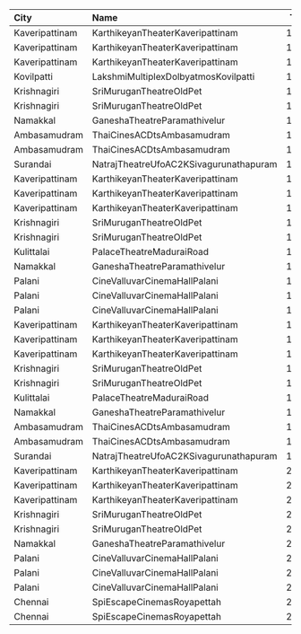 | City           | Name                                   |  Time | Type         | Price | Capacity | Booked |
| :------------- | :------------------------------------- | ----: | :----------- | ----: | -------: | -----: |
| Kaveripattinam | KarthikeyanTheaterKaveripattinam       | 10:30 | BoxLeft      |   50₹ |       18 |     18 |
| Kaveripattinam | KarthikeyanTheaterKaveripattinam       | 10:30 | BoxRight     |   50₹ |       18 |     18 |
| Kaveripattinam | KarthikeyanTheaterKaveripattinam       | 10:30 | FirstClass   |   50₹ |      288 |      0 |
| Kovilpatti     | LakshmiMultiplexDolbyatmosKovilpatti   | 10:30 | Platinum     |  120₹ |      208 |      0 |
| Krishnagiri    | SriMuruganTheatreOldPet                | 10:30 | FirstClass   |   50₹ |       66 |      0 |
| Krishnagiri    | SriMuruganTheatreOldPet                | 10:30 | SecondClass  |   50₹ |      174 |      0 |
| Namakkal       | GaneshaTheatreParamathivelur           | 10:30 | Firstclass   |   50₹ |       50 |      0 |
| Ambasamudram   | ThaiCinesACDtsAmbasamudram             | 11:00 | BalconyNonAC |   80₹ |      213 |      0 |
| Ambasamudram   | ThaiCinesACDtsAmbasamudram             | 11:00 | ACClass      |  100₹ |      136 |      0 |
| Surandai       | NatrajTheatreUfoAC2KSivagurunathapuram | 11:30 | AC           |  150₹ |       51 |      0 |
| Kaveripattinam | KarthikeyanTheaterKaveripattinam       | 14:00 | BoxLeft      |   50₹ |       18 |     18 |
| Kaveripattinam | KarthikeyanTheaterKaveripattinam       | 14:00 | BoxRight     |   50₹ |       18 |     18 |
| Kaveripattinam | KarthikeyanTheaterKaveripattinam       | 14:00 | FirstClass   |   50₹ |      288 |      0 |
| Krishnagiri    | SriMuruganTheatreOldPet                | 14:00 | FirstClass   |   50₹ |       66 |      0 |
| Krishnagiri    | SriMuruganTheatreOldPet                | 14:00 | SecondClass  |   50₹ |      174 |      0 |
| Kulittalai     | PalaceTheatreMaduraiRoad               | 14:15 | FirstClass   |   60₹ |      249 |      0 |
| Namakkal       | GaneshaTheatreParamathivelur           | 14:15 | Firstclass   |   50₹ |       50 |      0 |
| Palani         | CineValluvarCinemaHallPalani           | 14:30 | Balcony      |  120₹ |      139 |      0 |
| Palani         | CineValluvarCinemaHallPalani           | 14:30 | FirstClass   |  100₹ |      586 |      0 |
| Palani         | CineValluvarCinemaHallPalani           | 14:30 | SecondClass  |   50₹ |      111 |    111 |
| Kaveripattinam | KarthikeyanTheaterKaveripattinam       | 18:00 | BoxLeft      |   50₹ |       18 |     18 |
| Kaveripattinam | KarthikeyanTheaterKaveripattinam       | 18:00 | BoxRight     |   50₹ |       18 |     18 |
| Kaveripattinam | KarthikeyanTheaterKaveripattinam       | 18:00 | FirstClass   |   50₹ |      288 |      0 |
| Krishnagiri    | SriMuruganTheatreOldPet                | 18:00 | FirstClass   |   50₹ |       66 |      0 |
| Krishnagiri    | SriMuruganTheatreOldPet                | 18:00 | SecondClass  |   50₹ |      174 |      0 |
| Kulittalai     | PalaceTheatreMaduraiRoad               | 18:15 | FirstClass   |   60₹ |      249 |      0 |
| Namakkal       | GaneshaTheatreParamathivelur           | 18:15 | Firstclass   |   50₹ |       50 |      0 |
| Ambasamudram   | ThaiCinesACDtsAmbasamudram             | 18:30 | BalconyNonAC |   80₹ |      213 |      0 |
| Ambasamudram   | ThaiCinesACDtsAmbasamudram             | 18:30 | ACClass      |  100₹ |      136 |      0 |
| Surandai       | NatrajTheatreUfoAC2KSivagurunathapuram | 18:30 | AC           |  150₹ |       51 |      0 |
| Kaveripattinam | KarthikeyanTheaterKaveripattinam       | 21:30 | BoxLeft      |   50₹ |       18 |     18 |
| Kaveripattinam | KarthikeyanTheaterKaveripattinam       | 21:30 | BoxRight     |   50₹ |       18 |     18 |
| Kaveripattinam | KarthikeyanTheaterKaveripattinam       | 21:30 | FirstClass   |   50₹ |      288 |      0 |
| Krishnagiri    | SriMuruganTheatreOldPet                | 21:30 | FirstClass   |   50₹ |       66 |      0 |
| Krishnagiri    | SriMuruganTheatreOldPet                | 21:30 | SecondClass  |   50₹ |      174 |      0 |
| Namakkal       | GaneshaTheatreParamathivelur           | 21:30 | Firstclass   |   50₹ |       50 |      0 |
| Palani         | CineValluvarCinemaHallPalani           | 22:30 | Balcony      |  120₹ |      139 |      0 |
| Palani         | CineValluvarCinemaHallPalani           | 22:30 | FirstClass   |  100₹ |      586 |      0 |
| Palani         | CineValluvarCinemaHallPalani           | 22:30 | SecondClass  |   50₹ |      111 |    111 |
| Chennai        | SpiEscapeCinemasRoyapettah             | 22:40 | Elite        |  191₹ |       50 |     50 |
| Chennai        | SpiEscapeCinemasRoyapettah             | 22:40 | Budget       |   60₹ |        5 |      5 |